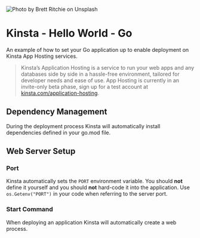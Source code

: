 ![Photo by Brett Ritchie on Unsplash](https://user-images.githubusercontent.com/2342458/202707249-359f3a1b-d61c-4d3b-a8b7-7a284f8f9842.png)

# Kinsta - Hello World - Go
An example of how to set your Go application up to enable deployment on Kinsta App Hosting services.

> Kinsta’s Application Hosting is a service to run your web apps and any databases side by side in a hassle-free environment, tailored for developer needs and ease of use. App Hosting is currently in an invite-only beta phase, sign up for a test account at [kinsta.com/application-hosting](https://kinsta.com/application-hosting/).

## Dependency Management

During the deployment process Kinsta will automatically install dependencies defined in your go.mod file.

## Web Server Setup

### Port
Kinsta automatically sets the `PORT` environment variable. You should **not** define it yourself and you should **not** hard-code it into the application. Use
`os.Getenv("PORT")` in your code when referring to the server port.

### Start Command
When deploying an application Kinsta will automatically create a web process.
